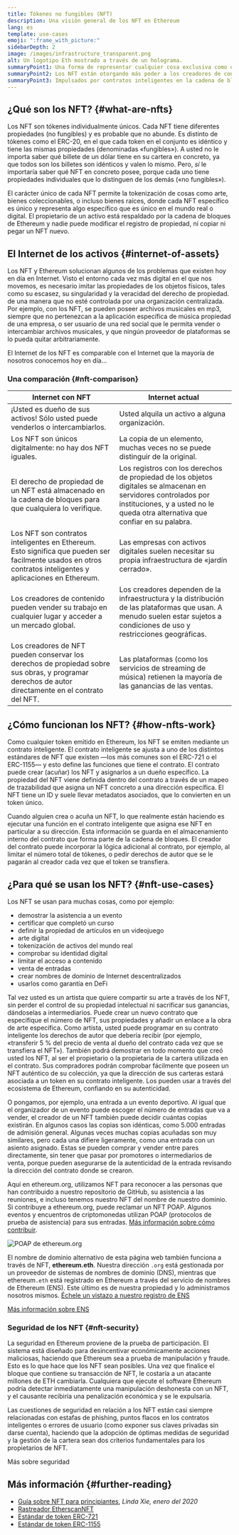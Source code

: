 ```yaml
---
title: Tókenes no fungibles (NFT)
description: Una visión general de los NFT en Ethereum
lang: es
template: use-cases
emoji: ":frame_with_picture:"
sidebarDepth: 2
image: /images/infrastructure_transparent.png
alt: Un logotipo Eth mostrado a través de un holograma.
summaryPoint1: Una forma de representar cualquier cosa exclusiva como un activo de Ethereum.
summaryPoint2: Los NFT están otorgando más poder a los creadores de contenido que nunca.
summaryPoint3: Impulsados por contratos inteligentes en la cadena de bloques de Ethereum.
---
```


## ¿Qué son los NFT? {#what-are-nfts}

Los NFT son tókenes individualmente únicos. Cada NFT tiene diferentes propiedades (no fungibles) y es probable que no abunde. Es distinto de tókenes como el ERC-20, en el que cada token en el conjunto es idéntico y tiene las mismas propiedades (denominadas «fungibles»). A usted no le importa saber qué billete de un dólar tiene en su cartera en concreto, ya que todos son los billetes son idénticos y valen lo mismo. Pero, _sí_ le importaría saber qué NFT en concreto posee, porque cada uno tiene propiedades individuales que lo distinguen de los demás («no fungibles»).

El carácter único de cada NFT permite la tokenización de cosas como arte, bienes coleccionables, o incluso bienes raíces, donde cada NFT específico es único y representa algo específico que es único en el mundo real o digital. El propietario de un activo está respaldado por la cadena de bloques de Ethereum y nadie puede modificar el registro de propiedad, ni copiar ni pegar un NFT nuevo.

<YouTube id="Xdkkux6OxfM" />

## El Internet de los activos {#internet-of-assets}

Los NFT y Ethereum solucionan algunos de los problemas que existen hoy en día en Internet. Visto el entorno cada vez más digital en el que nos movemos, es necesario imitar las propiedades de los objetos físicos, tales como su escasez, su singularidad y la veracidad del derecho de propiedad. de una manera que no esté controlada por una organización centralizada. Por ejemplo, con los NFT, se pueden poseer archivos musicales en mp3, siempre que no pertenezcan a la aplicación específica de música propiedad de una empresa, o ser usuario de una red social que le permita vender o intercambiar archivos musicales, y que ningún proveedor de plataformas se lo pueda quitar arbitrariamente.

El Internet de los NFT es comparable con el Internet que la mayoría de nosotros conocemos hoy en día...

### Una comparación {#nft-comparison}

| Internet con NFT                                                                                                                                            | Internet actual                                                                                                                                                                                  |
| ----------------------------------------------------------------------------------------------------------------------------------------------------------- | ------------------------------------------------------------------------------------------------------------------------------------------------------------------------------------------------ |
| ¡Usted es dueño de sus activos! Sólo usted puede venderlos o intercambiarlos.                                                                               | Usted alquila un activo a alguna organización.                                                                                                                                                   |
| Los NFT son únicos digitalmente: no hay dos NFT iguales.                                                                                                    | La copia de un elemento, muchas veces no se puede distinguir de la original.                                                                                                                     |
| El derecho de propiedad de un NFT está almacenado en la cadena de bloques para que cualquiera lo verifique.                                                 | Los registros con los derechos de propiedad de los objetos digitales se almacenan en servidores controlados por instituciones, y a usted no le queda otra alternativa que confiar en su palabra. |
| Los NFT son contratos inteligentes en Ethereum. Esto significa que pueden ser facilmente usados en otros contratos inteligentes y aplicaciones en Ethereum. | Las empresas con activos digitales suelen necesitar su propia infraestructura de «jardín cerrado».                                                                                               |
| Los creadores de contenido pueden vender su trabajo en cualquier lugar y acceder a un mercado global.                                                       | Los creadores dependen de la infraestructura y la distribución de las plataformas que usan. A menudo suelen estar sujetos a condiciones de uso y restricciones geográficas.                      |
| Los creadores de NFT pueden conservar los derechos de propiedad sobre sus obras, y programar derechos de autor directamente en el contrato del NFT.         | Las plataformas (como los servicios de streaming de música) retienen la mayoría de las ganancias de las ventas.                                                                                  |

## ¿Cómo funcionan los NFT? {#how-nfts-work}

Como cualquier token emitido en Ethereum, los NFT se emiten mediante un contrato inteligente. El contrato inteligente se ajusta a uno de los distintos estándares de NFT que existen —los más comunes son el ERC-721 o el ERC-1155— y esto define las funciones que tiene el contrato. El contrato puede crear (acuñar) los NFT y asignarlos a un dueño específico. La propiedad del NFT viene definida dentro del contrato a través de un mapeo de trazabilidad que asigna un NFT concreto a una dirección específica. El NFT tiene un ID y suele llevar metadatos asociados, que lo convierten en un token único.

Cuando alguien crea o acuña un NFT, lo que realmente están haciendo es ejecutar una función en el contrato inteligente que asigna ese NFT en particular a su dirección. Esta información se guarda en el almacenamiento interno del contrato que forma parte de la cadena de bloques. El creador del contrato puede incorporar la lógica adicional al contrato, por ejemplo, al limitar el número total de tókenes, o pedir derechos de autor que se le pagarán al creador cada vez que el token se transfiera.

## ¿Para qué se usan los NFT? {#nft-use-cases}

Los NFT se usan para muchas cosas, como por ejemplo:

- demostrar la asistencia a un evento
- certificar que completó un curso
- definir la propiedad de artículos en un videojuego
- arte digital
- tokenización de activos del mundo real
- comprobar su identidad digital
- limitar el acceso a contenido
- venta de entradas
- crear nombres de dominio de Internet descentralizados
- usarlos como garantía en DeFi

Tal vez usted es un artista que quiere compartir su arte a través de los NFT, sin perder el control de su propiedad intelectual ni sacrificar sus ganancias, dándoselas a intermediarios. Puede crear un nuevo contrato que especifique el número de NFT, sus propiedades y añadir un enlace a la obra de arte específica. Como artista, usted puede programar en su contrato inteligente los derechos de autor que debería recibir (por ejemplo, «transferir 5 % del precio de venta al dueño del contrato cada vez que se transfiera el NFT»). También podrá demostrar en todo momento que creó usted los NFT, al ser el propietario o la propietaria de la cartera utilizada en el contrato. Sus compradores podrán comprobar fácilmente que poseen un NFT auténtico de su colección, ya que la dirección de sus carteras estará asociada a un token en su contrato inteligente. Los pueden usar a través del ecosistema de Ethereum, confiando en su autenticidad.

O pongamos, por ejemplo, una entrada a un evento deportivo. Al igual que el organizador de un evento puede escoger el número de entradas que va a vender, el creador de un NFT también puede decidir cuántas copias existirán. En algunos casos las copias son idénticas, como 5.000 entradas de admisión general. Algunas veces muchas copias acuñadas son muy similares, pero cada una difiere ligeramente, como una entrada con un asiento asignado. Estas se pueden comprar y vender entre pares directamente, sin tener que pasar por promotores o intermediarios de venta, porque pueden asegurarse de la autenticidad de la entrada revisando la dirección del contrato donde se crearon.

Aquí en ethereum.org, utilizamos NFT para reconocer a las personas que han contribuido a nuestro repositorio de GitHub, su asistencia a las reuniones, e incluso tenemos nuestro NFT del nombre de nuestro dominio. Si contribuye a ethereum.org, puede reclamar un NFT POAP. Algunos eventos y encuentros de criptomonedas utilizan POAP (protocolos de prueba de asistencia) para sus entradas. [Más información sobre cómo contribuir](/contributing/#poap).

![POAP de ethereum.org](./poap.png)

El nombre de dominio alternativo de esta página web también funciona a través de NFT, **ethereum.eth**. Nuestra dirección `.org` está gestionada por un proveedor de sistemas de nombres de dominio (DNS), mientras que ethereum`.eth` está registrado en Ethereum a través del servicio de nombres de Ethereum (ENS). Este último es de nuestra propiedad y lo administramos nosotros mismos. [Échele un vistazo a nuestro registro de ENS](https://app.ens.domains/name/ethereum.eth)

[Más información sobre ENS](https://app.ens.domains)

<Divider />

### Seguridad de los NFT {#nft-security}

La seguridad en Ethereum proviene de la prueba de participación. El sistema está diseñado para desincentivar económicamente acciones maliciosas, haciendo que Ethereum sea a prueba de manipulación y fraude. Esto es lo que hace que los NFT sean posibles. Una vez que finalice el bloque que contiene su transacción de NFT, le costaría a un atacante millones de ETH cambiarla. Cualquiera que ejecute el software Ethereum podría detectar inmediatamente una manipulación deshonesta con un NFT, y el causante recibiría una penalización económica y se le expulsaría.

Las cuestiones de seguridad en relación a los NFT están casi siempre relacionadas con estafas de phishing, puntos flacos en los contratos inteligentes o errores de usuario (como exponer sus claves privadas sin darse cuenta), haciendo que la adopción de óptimas medidas de seguridad y la gestión de la cartera sean dos criterios fundamentales para los propietarios de NFT.

<ButtonLink to="/security/">
  Más sobre seguridad
</ButtonLink>

## Más información {#further-reading}

- [Guía sobre NFT para principiantes](https://linda.mirror.xyz/df649d61efb92c910464a4e74ae213c4cab150b9cbcc4b7fb6090fc77881a95d), _Linda Xie, enero del 2020_
- [Rastreador EtherscanNFT](https://etherscan.io/nft-top-contracts)
- [Estándar de token ERC-721](/developers/docs/standards/tokens/erc-721/)
- [Estándar de token ERC-1155](/developers/docs/standards/tokens/erc-1155/)

<Divider />

<QuizWidget quizKey="nfts" />
